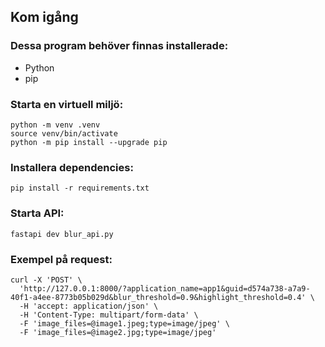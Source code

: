 ## Kom igång

### Dessa program behöver finnas installerade:
* Python
* pip

### Starta en virtuell miljö:
```console
python -m venv .venv
source venv/bin/activate
python -m pip install --upgrade pip
```

### Installera dependencies:
```console
pip install -r requirements.txt
```

### Starta API:
```console
fastapi dev blur_api.py
```

### Exempel på request:
```console
curl -X 'POST' \
  'http://127.0.0.1:8000/?application_name=app1&guid=d574a738-a7a9-40f1-a4ee-8773b05b029d&blur_threshold=0.9&highlight_threshold=0.4' \
  -H 'accept: application/json' \
  -H 'Content-Type: multipart/form-data' \
  -F 'image_files=@image1.jpeg;type=image/jpeg' \
  -F 'image_files=@image2.jpg;type=image/jpeg'
```
